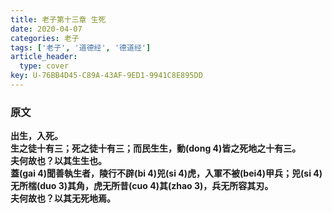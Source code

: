```yaml
---
title: 老子第十三章 生死
date: 2020-04-07
categories: 老子
tags: ['老子', '道德经', '德道经']
article_header:
  type: cover
key: U-76BB4D45-C89A-43AF-9ED1-9941C8E895DD
---
```


### 原文

**出生，入死。**  
**生之徒十有三；死之徒十有三；而民生生，動(dong 4)皆之死地之十有三。**  
**夫何故也？以其生生也。**  
**蓋(gai 4)聞善執生者，陵行不辟(bi 4)兕(si 4)虎，入軍不被(bei4)甲兵；兕(si 4)无所椯(duo 3)其角，虎无所昔(cuo 4)其(zhao 3)，兵无所容其刃。**  
**夫何故也？以其无死地焉。**
